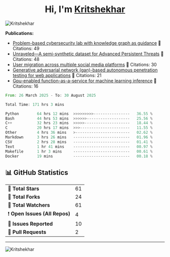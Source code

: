 
<h1 align="center">Hi, I'm <a href="https://Kritshekhar.github.io/Me.io/" target="blank">
Kritshekhar</a></h1>

<!--
**Kritshekhar/Kritshekhar** is a ✨ _special_ ✨ repository because its `README.md` (this file) appears on your GitHub profile.

Here are some ideas to get you started:

- 🔭 I’m currently working on ...
- 🌱 I’m currently learning ...
- 👯 I’m looking to collaborate on ...
- 🤔 I’m looking for help with ...
- 💬 Ask me about ...
- 📫 How to reach me: ...
- 😄 Pronouns: ...
- ⚡ Fun fact: ...
-->
<p align="left"> <img src="https://komarev.com/ghpvc/?username=Kritshekhar&label=Profile%20views&color=0e75b6&style=flat" alt="Kritshekhar" /> </p>

<!-- PUBLICATION START -->
**Publications:**
- [Problem-based cybersecurity lab with knowledge graph as guidance](#) 📄 Citations: 49
- [Unraveled—A semi-synthetic dataset for Advanced Persistent Threats](#) 📄 Citations: 48
- [User migration across multiple social media platforms](#) 📄 Citations: 30
- [Generative adversarial network (gan)-based autonomous penetration testing for web applications](#) 📄 Citations: 21
- [Gpu-enabled function-as-a-service for machine learning inference](#) 📄 Citations: 16

<!-- PUBLICATION END -->



<!--START_SECTION:waka-->

```rust
From: 26 March 2025 - To: 30 August 2025

Total Time: 171 hrs 3 mins

Python        64 hrs 12 mins  >>>>>>>>>----------------   36.55 %
Bash          44 hrs 53 mins  >>>>>>-------------------   25.56 %
C++           32 hrs 23 mins  >>>>>--------------------   18.44 %
C             20 hrs 17 mins  >>>----------------------   11.55 %
Other         4 hrs 36 mins   >------------------------   02.62 %
Markdown      3 hrs 26 mins   -------------------------   01.96 %
CSV           2 hrs 28 mins   -------------------------   01.41 %
Text          1 hr 41 mins    -------------------------   00.97 %
Makefile      1 hr 3 mins     -------------------------   00.61 %
Docker        19 mins         -------------------------   00.18 %
```

<!--END_SECTION:waka-->



<!-- GITHUB STATS START -->
<h2>📊 GitHub Statistics</h2>
<table>
  <tr><td>🌟 <strong>Total Stars</strong></td><td>61</td></tr>
  <tr><td>🍴 <strong>Total Forks</strong></td><td>24</td></tr>
  <tr><td>👀 <strong>Total Watchers</strong></td><td>61</td></tr>
  <tr><td>❗ <strong>Open Issues (All Repos)</strong></td><td>4</td></tr>
  <tr><td>📝 <strong>Issues Reported</strong></td><td>10</td></tr>
  <tr><td>🔄 <strong>Pull Requests</strong></td><td>2</td></tr>
</table>

<hr/>
<!-- GITHUB STATS END -->

<p><img align="left" src="https://github-readme-stats.vercel.app/api/top-langs?username=Kritshekhar&show_icons=true&locale=en&layout=compact" alt="Kritshekhar" /></p>
